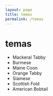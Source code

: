 ```yaml
---
layout: page
title: temas
permalink: /temas
---
```

<h1 class="f4 bold center mw5">temas</h1>
<ul class="list pl0 ml0 center mw5 ba b--light-silver br3">
  <li class="ph3 pv2 bb b--light-silver">Mackeral Tabby</li>
  <li class="ph3 pv2 bb b--light-silver">Burmese</li>
  <li class="ph3 pv2 bb b--light-silver">Maine Coon</li>
  <li class="ph3 pv2 bb b--light-silver">Orange Tabby</li>
  <li class="ph3 pv2 bb b--light-silver">Siamese</li>
  <li class="ph3 pv2 bb b--light-silver">Scottish Fold</li>
  <li class="ph3 pv2">American Bobtail</li>
</ul>

